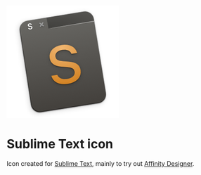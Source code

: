 ![Preview of Sublime Text icon](Sublime%20Text.iconset/icon_256x256.png?raw=true)

# Sublime Text icon

Icon created for [Sublime Text](https://www.sublimetext.com), mainly to try out [Affinity Designer](https://affinity.serif.com/en-us/designer/).
